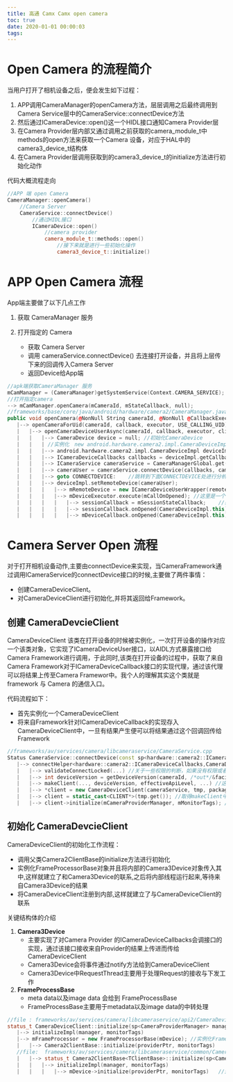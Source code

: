 ```yaml
---
title: 高通 Camx Camx open camera
toc: true
date: 2020-01-01 00:00:03
tags: 
---
```


# Open Camera 的流程简介

当用户打开了相机设备之后，便会发生如下过程：

1. APP调用CameraManager的openCamera方法，层层调用之后最终调用到Camera Service层中的CameraService::connectDevice方法
2. 然后通过ICameraDevice::open()这一个HIDL接口通知Camera Provider层
3. 在Camera Provider层内部又通过调用之前获取的camera_module_t中methods的open方法来获取一个Camera 设备，对应于HAL中的camera3_device_t结构体
4. 在Camera Provider层调用获取到的camera3_device_t的initialize方法进行初始化动作

代码大概流程走向

```c++
//APP 端 open Camera
CameraManager::openCamera() 
    //Camera Server
    CameraService::connectDevice()
    	//通过HIDL接口
    	ICameraDevice::open()
    		//camera provider
    		camera_module_t::methods::open()
    			//接下来就是进行一些初始化操作
    	 		camera3_device_t::initialize()
```

# APP Open Camera 流程

App端主要做了以下几点工作

1. 获取 CameraManager 服务

2. 打开指定的 Camera
   - 获取 Camera Server
   - 调用 cameraService.connectDevice() 去连接打开设备，并且将上层传下来的回调传入Camera Server
   - 返回Device给App端

```c++
//apk端获取CameraManager 服务
mCamManager = (CameraManager)getSystemService(Context.CAMERA_SERVICE);  
//打开指定camera
--> mCamManager.openCamera(mCameraId, mStateCallback, null);    
//frameworks/base/core/java/android/hardware/camera2/CameraManager.java
public void openCamera(@NonNull String cameraId, @NonNull @CallbackExecutor Executor executor, @NonNull final CameraDevice.StateCallback callback)
   |--> openCameraForUid(cameraId, callback, executor, USE_CALLING_UID)
   |   |--> openCameraDeviceUserAsync(cameraId, callback, executor, clientUid);
   |   |   |--> CameraDevice device = null; //初始化CameraDevice
   |   |   | //实例化　new android.hardware.camera2.impl.CameraDeviceImpl
   |   |   |--> android.hardware.camera2.impl.CameraDeviceImpl deviceImpl = new android.hardware.camera2.impl.CameraDeviceImpl(...) 
   |   |   |--> ICameraDeviceCallbacks callbacks = deviceImpl.getCallbacks();   //获取回调
   |   |   |--> ICameraService cameraService = CameraManagerGlobal.get().getCameraService();    //获取CameraService 服务
   |   |   |--> cameraUser = cameraService.connectDevice(callbacks, cameraId, mContext.getOpPackageName(), uid);    //连接打开camera
   |   |   |--> goto CONNECTDEVICE:    //跳转到下面CONNECTDEVICE处进行分析
   |   |   |--> deviceImpl.setRemoteDevice(cameraUser);
   |   |   |   |--> mRemoteDevice = new ICameraDeviceUserWrapper(remoteDevice);
   |   |   |   |--> mDeviceExecutor.execute(mCallOnOpened); //这里是一个线程池
   |   |   |   |   |--> sessionCallback = mSessionStateCallback;    //获取session cb
   |   |   |   |   |--> sessionCallback.onOpened(CameraDeviceImpl.this);    //通过session cb 返回device
   |   |   |   |   |--> mDeviceCallback.onOpened(CameraDeviceImpl.this);    //通过device cb 返回device,这里就是返回给apk端的CameraDevice了
```

# Camera Server Open 流程

对于打开相机设备动作,主要由connectDevice来实现，当CameraFramework通过调用ICameraService的connectDevice接口的时候,主要做了两件事情：

- 创建CameraDeviceClient。
- 对CameraDeviceClient进行初始化,并将其返回给Framework。

##  创建 CameraDevcieClient

CameraDeviceClient 该类在打开设备的时候被实例化，一次打开设备的操作对应一个该类对象，它实现了ICameraDeviceUser接口，以AIDL方式暴露接口给Camera Framework进行调用，于此同时,该类在打开设备的过程中，获取了来自Camera Framework对于ICameraDeviceCallback接口的实现代理，通过该代理可以将结果上传至Camera Framewor中。我个人的理解其实这个类就是 framework 与 Camera 的通信入口。

代码流程如下：

- 首先实例化一个CameraDeviceClient
- 将来自Framework针对ICameraDeviceCallback的实现存入CameraDeviceClient中，一旦有结果产生便可以将结果通过这个回调回传给Framework

```c++
//frameworks/av/services/camera/libcameraservice/CameraService.cpp
Status CameraService::connectDevice(const sp<hardware::camera2::ICameraDeviceCallbacks>& cameraCb, const String16& cameraId, const String16& clientPackageName, int clientUid, sp<hardware::camera2::ICameraDeviceUser>* device) //最后一个参数是返回值
   |--> connectHelper<hardware::camera2::ICameraDeviceCallbacks,CameraDeviceClient>(...) //模板，CALLBACK 为hardware::camera2::ICameraDeviceCallbacks， CLIENT： CameraDeviceClient
   |   |--> validateConnectLocked(...) //关于一些权限的判断，如果没有权限或者非法访问这里会直接退出
   |   |--> int deviceVersion = getDeviceVersion(cameraId, /*out*/&facing) //获取device version, 为之后的实例化哪一个client 做准备
   |   |--> makeClient(..., deviceVersion, effectiveApiLevel, ...) //这里主要是这两个参数决定了实例化哪一个client，
   |   |--> *client = new CameraDeviceClient(cameraService, tmp, packageName, cameraId,facing, clientPid, clientUid, servicePid) //这里是实例化了CameraDeviceClient
   |   |--> client = static_cast<CLIENT*>(tmp.get()); //取得makeClient中实例化好的client
   |   |--> client->initialize(mCameraProviderManager, mMonitorTags); //开始初始化
```

## 初始化 CameraDevcieClient

CameraDeviceClient的初始化工作流程：

- 调用父类Camera2ClientBase的initialize方法进行初始化
- 实例化FrameProcessorBase对象并且将内部的Camera3Device对象传入其中,这样就建立了和Camera3Device的联系,之后将内部线程运行起来,等待来自Camera3Device的结果
- 将CameraDeviceClient注册到内部,这样就建立了与CameraDeviceClient的联系

关键结构体的介绍

1. **Camera3Device** 
   - 主要实现了对Camera Provider 的ICameraDeviceCallbacks会调接口的实现，通过该接口接收来自Provider的结果上传进而传给CameraDeviceClient
   - Camera3Device会将事件通过notify方法给到CameraDeviceClient
   - Camera3Device中RequestThread主要用于处理Request的接收与下发工作
2. **FrameProcessBase**
   - meta data以及image data 会给到 FrameProcessBase
   - FrameProcessBase主要用于metadata以及image data的中转处理

```c++
//file : frameworks/av/services/camera/libcameraservice/api2/CameraDeviceClient.cpp
status_t CameraDeviceClient::initialize(sp<CameraProviderManager> manager, const String8& monitorTags)
   |--> initializeImpl(manager, monitorTags)
   |--> mFrameProcessor = new FrameProcessorBase(mDevice); //实例化FrameProcessorBase对象
   |   |--> Camera2ClientBase::initialize(providerPtr, monitorTags)
   //file:  frameworks/av/services/camera/libcameraservice/common/Camera2ClientBase.cpp
   |   |--> status_t Camera2ClientBase<TClientBase>::initialize(sp<CameraProviderManager> manager, const String8& monitorTags)
   |   |   |--> initializeImpl(manager, monitorTags)
   |   |   |   |--> mDevice->initialize(providerPtr, monitorTags)   //这里的mDevice 是在 Camera2ClientBase初始化的时候传入的  mDevice(new Camera3Device(cameraId))
```

